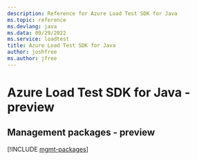```yaml
---
description: Reference for Azure Load Test SDK for Java
ms.topic: reference
ms.devlang: java
ms.data: 09/29/2022
ms.service: loadtest
title: Azure Load Test SDK for Java
author: joshfree
ms.author: jfree
---
```

# Azure Load Test SDK for Java - preview

## Management packages - preview
[!INCLUDE [mgmt-packages](load-test-mgmt-index.md)]